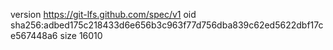 version https://git-lfs.github.com/spec/v1
oid sha256:adbed175c218433d6e656b3c963f77d756dba839c62ed5622dbf17ce567448a6
size 16010
